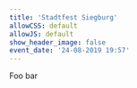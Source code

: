 ```yaml
---
title: 'Stadtfest Siegburg'
allowCSS: default
allowJS: default
show_header_image: false
event_date: '24-08-2019 19:57'
---
```


Foo bar

